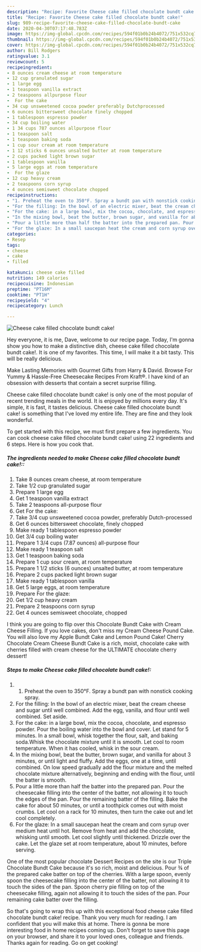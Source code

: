 ```yaml
---
description: "Recipe: Favorite Cheese cake filled chocolate bundt cake!"
title: "Recipe: Favorite Cheese cake filled chocolate bundt cake!"
slug: 989-recipe-favorite-cheese-cake-filled-chocolate-bundt-cake
date: 2020-04-30T07:17:48.783Z
image: https://img-global.cpcdn.com/recipes/594f01b0b24b4072/751x532cq70/cheese-cake-filled-chocolate-bundt-cake-recipe-main-photo.jpg
thumbnail: https://img-global.cpcdn.com/recipes/594f01b0b24b4072/751x532cq70/cheese-cake-filled-chocolate-bundt-cake-recipe-main-photo.jpg
cover: https://img-global.cpcdn.com/recipes/594f01b0b24b4072/751x532cq70/cheese-cake-filled-chocolate-bundt-cake-recipe-main-photo.jpg
author: Bill Rodgers
ratingvalue: 3.1
reviewcount: 5
recipeingredient:
- 8 ounces cream cheese at room temperature
- 12 cup granulated sugar
- 1 large egg
- 1 teaspoon vanilla extract
- 2 teaspoons allpurpose flour
-  For the cake
- 34 cup unsweetened cocoa powder preferably Dutchprocessed
- 6 ounces bittersweet chocolate finely chopped
- 1 tablespoon espresso powder
- 34 cup boiling water
- 1 34 cups 787 ounces allpurpose flour
- 1 teaspoon salt
- 1 teaspoon baking soda
- 1 cup sour cream at room temperature
- 1 12 sticks 6 ounces unsalted butter at room temperature
- 2 cups packed light brown sugar
- 1 tablespoon vanilla
- 5 large eggs at room temperature
-  For the glaze
- 12 cup heavy cream
- 2 teaspoons corn syrup
- 4 ounces semisweet chocolate chopped
recipeinstructions:
- "1. Preheat the oven to 350°F. Spray a bundt pan with nonstick cooking spray."
- "For the filling: In the bowl of an electric mixer, beat the cream cheese and sugar until well combined. Add the egg, vanilla, and flour until well combined. Set aside."
- "For the cake: in a large bowl, mix the cocoa, chocolate, and espresso powder. Pour the boiling water into the bowl and cover. Let stand for 5 minutes. In a small bowl, whisk together the flour, salt, and baking soda.Whisk the chocolate mixture until it is smooth. Let cool to room temperature. When it has cooled, whisk in the sour cream."
- "In the mixing bowl, beat the butter, brown sugar, and vanilla for about 3 minutes, or until light and fluffy. Add the eggs, one at a time, until combined. On low speed gradually add the flour mixture and the melted chocolate mixture alternatively, beginning and ending with the flour, until the batter is smooth."
- "Pour a little more than half the batter into the prepared pan. Pour the cheesecake filling into the center of the batter, not allowing it to touch the edges of the pan. Pour the remaining batter of the filling. Bake the cake for about 50 minutes, or until a toothpick comes out with moist crumbs. Let cool on a rack for 10 minutes, then turn the cake out and let cool completely."
- "For the glaze: In a small saucepan heat the cream and corn syrup over medium heat until hot. Remove from heat and add the chocolate, whisking until smooth. Let cool slightly until thickened. Drizzle over the cake. Let the glaze set at room temperature, about 10 minutes, before serving."
categories:
- Resep
tags:
- cheese
- cake
- filled

katakunci: cheese cake filled
nutrition: 149 calories
recipecuisine: Indonesian
preptime: "PT16M"
cooktime: "PT1H"
recipeyield: "4"
recipecategory: Lunch

---
```



![Cheese cake filled chocolate bundt cake!](https://img-global.cpcdn.com/recipes/594f01b0b24b4072/751x532cq70/cheese-cake-filled-chocolate-bundt-cake-recipe-main-photo.jpg)

Hey everyone, it is me, Dave, welcome to our recipe page. Today, I'm gonna show you how to make a distinctive dish, cheese cake filled chocolate bundt cake!. It is one of my favorites. This time, I will make it a bit tasty. This will be really delicious.

Make Lasting Memories with Gourmet Gifts from Harry &amp; David. Browse For Yummy &amp; Hassle-Free Cheesecake Recipes From Kraft®. I have kind of an obsession with desserts that contain a secret surprise filling.

Cheese cake filled chocolate bundt cake! is only one of the most popular of recent trending meals in the world. It is enjoyed by millions every day. It's simple, it is fast, it tastes delicious. Cheese cake filled chocolate bundt cake! is something that I've loved my entire life. They are fine and they look wonderful.


To get started with this recipe, we must first prepare a few ingredients. You can cook cheese cake filled chocolate bundt cake! using 22 ingredients and 6 steps. Here is how you cook that.

##### The ingredients needed to make Cheese cake filled chocolate bundt cake!::

1. Take 8 ounces cream cheese, at room temperature
1. Take 1/2 cup granulated sugar
1. Prepare 1 large egg
1. Get 1 teaspoon vanilla extract
1. Take 2 teaspoons all-purpose flour
1. Get  For the cake:
1. Take 3/4 cup unsweetened cocoa powder, preferably Dutch-processed
1. Get 6 ounces bittersweet chocolate, finely chopped
1. Make ready 1 tablespoon espresso powder
1. Get 3/4 cup boiling water
1. Prepare 1 3/4 cups (7.87 ounces) all-purpose flour
1. Make ready 1 teaspoon salt
1. Get 1 teaspoon baking soda
1. Prepare 1 cup sour cream, at room temperature
1. Prepare 1 1/2 sticks (6 ounces) unsalted butter, at room temperature
1. Prepare 2 cups packed light brown sugar
1. Make ready 1 tablespoon vanilla
1. Get 5 large eggs, at room temperature
1. Prepare  For the glaze:
1. Get 1/2 cup heavy cream
1. Prepare 2 teaspoons corn syrup
1. Get 4 ounces semisweet chocolate, chopped


I think you are going to flip over this Chocolate Bundt Cake with Cream Cheese Filling. If you love cakes, don&#39;t miss my Cream Cheese Pound Cake. You will also love my Apple Bundt Cake and Lemon Pound Cake! Cherry Chocolate Cream Cheese Bundt Cake is a rich, moist, chocolate cake with cherries filled with cream cheese for the ULTIMATE chocolate cherry dessert! 

##### Steps to make Cheese cake filled chocolate bundt cake!:

1. 1. Preheat the oven to 350°F. Spray a bundt pan with nonstick cooking spray.
1. For the filling: In the bowl of an electric mixer, beat the cream cheese and sugar until well combined. Add the egg, vanilla, and flour until well combined. Set aside.
1. For the cake: in a large bowl, mix the cocoa, chocolate, and espresso powder. Pour the boiling water into the bowl and cover. Let stand for 5 minutes. In a small bowl, whisk together the flour, salt, and baking soda.Whisk the chocolate mixture until it is smooth. Let cool to room temperature. When it has cooled, whisk in the sour cream.
1. In the mixing bowl, beat the butter, brown sugar, and vanilla for about 3 minutes, or until light and fluffy. Add the eggs, one at a time, until combined. On low speed gradually add the flour mixture and the melted chocolate mixture alternatively, beginning and ending with the flour, until the batter is smooth.
1. Pour a little more than half the batter into the prepared pan. Pour the cheesecake filling into the center of the batter, not allowing it to touch the edges of the pan. Pour the remaining batter of the filling. Bake the cake for about 50 minutes, or until a toothpick comes out with moist crumbs. Let cool on a rack for 10 minutes, then turn the cake out and let cool completely.
1. For the glaze:
In a small saucepan heat the cream and corn syrup over medium heat until hot. Remove from heat and add the chocolate, whisking until smooth. Let cool slightly until thickened. Drizzle over the cake. Let the glaze set at room temperature, about 10 minutes, before serving.


One of the most popular chocolate Dessert Recipes on the site is our Triple Chocolate Bundt Cake because it&#39;s so rich, moist and delicious. Pour ¾ of the prepared cake batter on top of the cherries. With a large spoon, evenly spoon the cheesecake filling into the center of the batter, not allowing it to touch the sides of the pan. Spoon cherry pie filling on top of the cheesecake filling, again not allowing it to touch the sides of the pan. Pour remaining cake batter over the filling. 

So that's going to wrap this up with this exceptional food cheese cake filled chocolate bundt cake! recipe. Thank you very much for reading. I am confident that you will make this at home. There is gonna be more interesting food in home recipes coming up. Don't forget to save this page on your browser, and share it to your loved ones, colleague and friends. Thanks again for reading. Go on get cooking!
